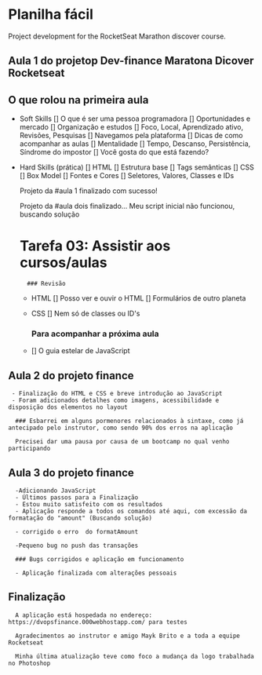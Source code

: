 # Planilha fácil
Project development for the RocketSeat Marathon discover course.

## Aula 1 do projetop Dev-finance Maratona Dicover Rocketseat

## O que rolou na primeira aula

* Soft Skills
[] O que é ser uma pessoa programadora
[] Oportunidades e mercado
[] Organização e estudos
	[] Foco, Local, Aprendizado ativo, Revisões, Pesquisas
[] Navegamos pela plataforma
[] Dicas de como acompanhar as aulas
[] Mentalidade
	[] Tempo, Descanso, Persistência, Síndrome do impostor
	[] Você gosta do que está fazendo?
* Hard Skills (prática)
[] HTML
	[] Estrutura base
	[] Tags semânticas
[] CSS
	[] Box Model
	[] Fontes e Cores
	[] Seletores, Valores, Classes e IDs

    Projeto da #aula 1 finalizado com sucesso!

	Projeto da #aula dois finalizado... Meu script inicial não funcionou, buscando solução

    # Tarefa 03: Assistir aos cursos/aulas
    
    
    	### Revisão
	* HTML
		[] Posso ver e ouvir o HTML
		[] Formulários de outro planeta
	* CSS
		[] Nem só de classes ou ID's

        ### Para acompanhar a próxima aula
	* [] O guia estelar de JavaScript

 ## Aula 2 do projeto finance

	 - Finalização do HTML e CSS e breve introdução ao JavaScript
	 - Foram adicionados detalhes como imagens, acessibilidade e disposição dos elementos no layout

	  ### Esbarrei em alguns pormenores relacionados à sintaxe, como já antecipado pelo instrutor, como sendo 90% dos erros na aplicação

	  Precisei dar uma pausa por causa de um bootcamp no qual venho participando


 ## Aula 3 do projeto finance
	  
	  -Adicionando JavaScript
	  - Últimos passos para a Finalização
	  - Estou muito satisfeito com os resultados
	  - Aplicação responde a todos os comandos até aqui, com excessão da formatação do "amount" (Buscando solução)

	  - corrigido o erro  do formatAmount

	  -Pequeno bug no push das transações

	  ### Bugs corrigidos e aplicação em funcionamento

	  - Aplicação finalizada com alterações pessoais
	  
## Finalização

	  A aplicação está hospedada no endereço: https://dvopsfinance.000webhostapp.com/ para testes

	  Agradecimentos ao instrutor e amigo Mayk Brito e a toda a equipe Rocketseat

	  Minha última atualização teve como foco a mudança da logo trabalhada no Photoshop
	  